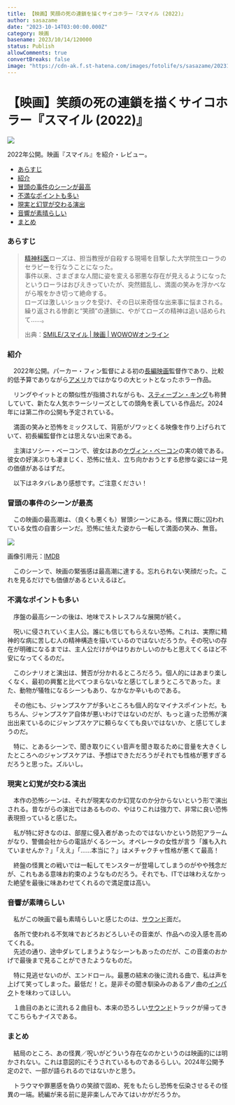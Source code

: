 ```yaml
---
title: 【映画】笑顔の死の連鎖を描くサイコホラー『スマイル (2022)』
author: sasazame
date: "2023-10-14T03:00:00.000Z"
category: 映画
basename: 2023/10/14/120000
status: Publish
allowComments: true
convertBreaks: false
image: "https://cdn-ak.f.st-hatena.com/images/fotolife/s/sasazame/20231013/20231013112726.png"
---
```

# 【映画】笑顔の死の連鎖を描くサイコホラー『スマイル (2022)』

![](https://cdn-ak.f.st-hatena.com/images/fotolife/s/sasazame/20231013/20231013112726.png)

2022年公開。映画『スマイル』を紹介・レビュー。

<!-- Extended Body -->

-   [あらすじ](#あらすじ)
-   [紹介](#紹介)
-   [冒頭の事件のシーンが最高](#冒頭の事件のシーンが最高)
-   [不満なポイントも多い](#不満なポイントも多い)
-   [現実と幻覚が交わる演出](#現実と幻覚が交わる演出)
-   [音響が素晴らしい](#音響が素晴らしい)
-   [まとめ](#まとめ)

### あらすじ

> [精神科医](https://d.hatena.ne.jp/keyword/%C0%BA%BF%C0%B2%CA%B0%E5)ローズは、担当教授が自殺する現場を目撃した大学院生ローラのセラピーを行なうことになった。  
> 事件以来、さまざまな人間に姿を変える邪悪な存在が見えるようになったというローラはおびえきっていたが、突然錯乱し、満面の笑みを浮かべながら喉をかき切って絶命する。  
> ローズは激しいショックを受け、その日以来奇怪な出来事に悩まされる。繰り返される惨劇と“笑顔”の連鎖に、やがてローズの精神は追い詰められて……。
> 
> 出典：[SMILE/スマイル | 映画 | WOWOWオンライン](https://www.wowow.co.jp/detail/192954/-/01)

### 紹介

　2022年公開。パーカー・フィン監督による初の[長編映画](https://d.hatena.ne.jp/keyword/%C4%B9%CA%D4%B1%C7%B2%E8)監督作であり、比較的低予算でありながら[アメリ](https://d.hatena.ne.jp/keyword/%A5%A2%A5%E1%A5%EA)カではかなりの大ヒットとなったホラー作品。

　リングやイットとの類似性が指摘されながらも、[スティーブン・キング](https://d.hatena.ne.jp/keyword/%A5%B9%A5%C6%A5%A3%A1%BC%A5%D6%A5%F3%A1%A6%A5%AD%A5%F3%A5%B0)も称賛していて、新たな人気ホラーシリーズとしての頭角を表している作品だ。2024年には第二作の公開も予定されている。

　満面の笑みと恐怖をミックスして、背筋がゾワッとくる映像を作り上げられていて、初長編監督作とは思えない出来である。

　主演はソシー・ベーコンで、彼女はあの[ケヴィン・ベーコン](https://d.hatena.ne.jp/keyword/%A5%B1%A5%F4%A5%A3%A5%F3%A1%A6%A5%D9%A1%BC%A5%B3%A5%F3)の実の娘である。彼女の好演ぶりも凄まじく、恐怖に怯え、立ち向かおうとする悲惨な姿には一見の価値があるはずだ。

　以下はネタバレあり感想です。ご注意ください！

### 冒頭の事件のシーンが最高

　この映画の最高潮は、（良くも悪くも）冒頭シーンにある。怪異に既に囚われている女性の自害シーンだ。恐怖に怯えた姿から一転して満面の笑み、無音。

![](https://cdn-ak.f.st-hatena.com/images/fotolife/s/sasazame/20231013/20231013131730.png)

画像引用元：[IMDB](https://d.hatena.ne.jp/keyword/IMDB)

　このシーンで、映画の緊張感は最高潮に達する。忘れられない笑顔だった。これを見るだけでも価値があるといえるほど。

### 不満なポイントも多い

　序盤の最高シーンの後は、地味でストレスフルな展開が続く。

　呪いに侵されていく主人公。誰にも信じてもらえない恐怖。これは、実際に精神的な病に苦しむ人の精神構造を描いているのではないだろうか。その呪いの存在が明確になるまでは、主人公だけがやはりおかしいのかもと思えてくるほど不安になってくるのだ。

　このシナリオと演出は、賛否が分かれるところだろう。個人的にはあまり楽しくなく、最初の興奮と比べてつまらないなと感じてしまうところであった。また、動物が犠牲になるシーンもあり、なかなか辛いものである。

　その他にも、ジャンプスケアが多いところも個人的なマイナスポイントだ。もちろん、ジャンプスケア自体が悪いわけではないのだが、もっと違った恐怖が演出出来ているのにジャンプスケアに頼らなくても良いではないか、と感じてしまうのだ。

　特に、とあるシーンで、聞き取りにくい音声を聞き取るために音量を大きくしたところへのジャンプスケアは、予想はできただろうがそれでも性格が悪すぎるだろうと思った。ズルいし。

### 現実と幻覚が交わる演出

　本作の恐怖シーンは、それが現実なのか幻覚なのか分からないという形で演出される。昔ながらの演出ではあるものの、やはりこれは強力で、非常に良い恐怖表現担っていると感じた。

　私が特に好きなのは、部屋に侵入者があったのではないかという防犯アラームがなり、警備会社からの電話がくるシーン。オペレータの女性が言う「誰も入れていませんか？」「ええ」「……本当に？」はメチャクチャ性格が悪くて最高！

　終盤の怪異との戦いでは一転してモンスターが登場してしまうのがやや残念だが、これもある意味お約束のようなものだろう。それでも、ITでは味わえなかった絶望を最後に味あわせてくれるので満足度は高い。

### 音響が素晴らしい

　私がこの映画で最も素晴らしいと感じたのは、[サウンド](https://d.hatena.ne.jp/keyword/%A5%B5%A5%A6%A5%F3%A5%C9)面だ。

　各所で使われる不気味でおどろおどろしいその音楽が、作品への没入感を高めてくれる。  
　先述の通り、途中ダレてしまうようなシーンもあったのだが、この音楽のおかげで最後まで見ることができたようなものだ。

　特に見逃せないのが、エンドロール。最悪の結末の後に流れる曲で、私は声を上げて笑ってしまった。最低だ！と。是非その聞き馴染みのあるアノ曲の[インパク](https://d.hatena.ne.jp/keyword/%A5%A4%A5%F3%A5%D1%A5%AF)トを味わってほしい。

　１曲目のあとに流れる２曲目も、本来の恐ろしい[サウンド](https://d.hatena.ne.jp/keyword/%A5%B5%A5%A6%A5%F3%A5%C9)トラックが帰ってきてこちらもナイスである。

### まとめ

　結局のところ、あの怪異／呪いがどういう存在なのかというのは映画的には明かされない。これは意図的にそうされているものであるらしい。2024年公開予定の2で、一部が語られるのではないかと思う。

　トラウマや罪悪感を偽りの笑顔で固め、死をもたらし恐怖を伝染させるその怪異の一端。続編が来る前に是非楽しんでみてはいかがだろうか。